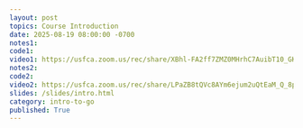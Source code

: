 ```yaml
---
layout: post
topics: Course Introduction
date: 2025-08-19 08:00:00 -0700
notes1: 
code1: 
video1: https://usfca.zoom.us/rec/share/XBhl-FA2ff7ZMZ0MHrhC7AuibT10_GKMP0H2Cof2TvkihAqFFAONHyZq1thaDj5A.rsiqTb3qYi1z-R9B
notes2: 
code2: 
video2: https://usfca.zoom.us/rec/share/LPaZB8tQVc8AYm6ejum2uQtEaM_Q_8pX0E9FUhtr7r7dVKMWx-z5nkVA_q5XQMW3.Xfrqlc7u6nG1RusA
slides: /slides/intro.html
category: intro-to-go
published: True
---
```

